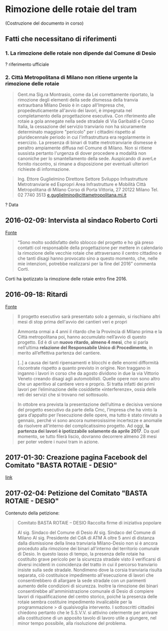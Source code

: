 # Rimozione delle rotaie del tram

(Costruzione del documento in corso)

## Fatti che necessitano di riferimenti

### 1. La rimozione delle rotaie non dipende dal Comune di Desio

? riferimento ufficiale

### 2. Città Metropolitana di Milano non ritiene urgente la rimozione delle rotaie

> Gent.ma Sig.ra Montrasio,
> come da Lei correttamente riportato, la rimozione degli elementi della sede dismessa della tranvia extraurbana Milano Desio è in capo all'Impresa che, propedeuticamente all'avvio dei lavori, è impegnata nel completamento della progettazione esecutiva.
> Con riferimento alle rotaie a gola annegate nella sede stradale di Via Garibaldi e Corso Italia, la cessazione del servizio tranviario non ha sicuramente determinato maggiore "pericolo" per i cittadini rispetto al pluridecennale periodo in cui l'infrastruttura era regolarmente in esercizio.
> La presenza di binari di tratte metrotranviarie dismesse è peraltro ampiamente diffusa nel Comune di Milano.
> Non si ritiene sussista pertanto l'urgenza di dover procedere a modalità non canoniche per lo smantellamento della sede.
> Auspicando di averLe fornito riscontro, si rimane a disposizione per eventuali ulteriori richieste di informazione.

> Ing. Ettore Guglielmino
> Direttore Settore Sviluppo Infrastrutture
> Metrotranviarie ed Espropri
> Area Infrastrutture e Mobilità
> Città Metropolitana di Milano
> Corso di Porta Vittoria, 27
> 20122 Milano
> Tel. 02 7740 3513
> e.guglielmino@cittametropolitana.mi.it

? Data

## 2016-02-09: Intervista al sindaco Roberto Corti

[Fonte](https://www.mbnews.it/2016/02/desio-via-le-rotaie-del-tram-in-centro-il-sindaco-chiede-una-data-certa/)

> “Sono molto soddisfatto dello sblocco del progetto e ho già preso contatti col responsabile della progettazione per mettere in calendario la rimozione delle vecchie rotaie che attraversano il centro cittadino e che tanti disagi hanno provocato sino a questo momento, che, nelle mie intenzioni, potrebbe realizzarsi per la fine del 2016” commenta Corti.

Corti ha ipotizzato la rimozione delle rotaie entro fine 2016.

## 2016-09-18: Ritardi

[Fonte](http://www.ilgiorno.it/sesto/cronaca/bresso-tranvia-ritardo-1.2519315)

> Il progetto esecutivo sarà presentato solo a gennaio, si rischiano altri mesi di stop prima dell'avvio dei cantieri veri e propri

> Ammonta ormai a 4 anni il ritardo che la Provincia di Milano prima e la Città metropolitana poi, hanno accumulato nell’avvio di questo progetto. Ed è di un **nuovo ritardo, almeno 4 mesi**, che si parla nell’ultima **relazione del Responsabile Unico di Procedimento**, in merito all’effettiva partenza del cantiere.

> [..] a causa dei tanti ripensamenti e blocchi e delle enormi difformità riscontrate rispetto a quanto previsto in origine. Non traggano in inganno i lavori in corso che da agosto dividono in due la via Vittorio Veneto creando disagi agli automobilisti. Quelle opere non sono altro che un aperitivo al cantiere vero e proprio. Si tratta infatti dei primi lavori per l’eliminazione delle cosiddette «interferenze», ossia delle reti dei servizi che si trovano nel sottosuolo.

> In ottobre era prevista la presentazione dell’ultima e decisiva versione del progetto esecutivo da parte della Cmc, l’impresa che ha vinto la gara d’appalto per l’esecuzione delle opere, ma tutto è stato rinviato a gennaio, perché vi sono ancora numerosissime incertezze e anomalie da risolvere all’interno del complicatissimo progetto. Ad oggi, **la partenza dei lavori è ipotizzabile solamente da aprile 2017**. Da quel momento, se tutto filerà liscio, dovranno decorrere almeno 28 mesi per poter vedere i nuovi tram in azione.

## 2017-01-30: Creazione pagina Facebook del Comitato "BASTA ROTAIE - DESIO"

[link](https://www.facebook.com/BastaRotaieDesio)

## 2017-02-04: Petizione del Comitato "BASTA ROTAIE - DESIO"

Contenuto della petizione:

> Comitato BASTA ROTAIE – DESIO
> Raccolta firme di iniziativa popolare
> 
> Al sig. Sindaco del Comune di Desio
> Al sig. Sindaco del Comune di Milano
> Al sig. Presidente del CdA di ATM
> A oltre 5 anni di distanza dalla dismissione della linea tranviaria Milano-Desio non si è ancora proceduto alla rimozione dei binari all'interno del territorio comunale di Desio. In questo lasso di tempo, la presenza delle rotaie ha costituito grave pericolo per la sicurezza stradale visto il verificarsi di diversi incidenti in coincidenza del tratto in cui il percorso tranviario insiste sulla sede stradale. Nondimeno dove la corsia tranviaria risulta separata, ciò costituisce impedimento all'esecuzione di lavori che consentirebbero di allargare la sede stradale con un parimenti aumento delle condizioni di sicurezza. Inoltre la rimozione dei binari consentirebbe all'amministrazione comunale di Desio di compiere lavori di riqualificazione del centro storico, poiché la presenza delle rotaie sembra costituire impedimento invalicabile per la programmazione > di qualsivoglia intervento.
> I sottoscritti cittadini chiedono pertanto che le S.S.V.V. si attivino celermente per arrivare alla costituzione di un apposito tavolo di lavoro utile a giungere, nel minor tempo possibile, alla risoluzione del problema.
